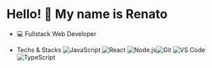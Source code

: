 # Hello! 👋 My name is Renato

- 💻 Fullstack Web Developer

- Techs & Stacks
![JavaScript](https://img.shields.io/badge/JavaScript-ES6+-F7DF1E?logo=javascript&logoColor=yellow)
![React](https://img.shields.io/badge/React-18.2-61DAFB?logo=react)
![Node.js](https://img.shields.io/badge/Node.js-18.0-339933?logo=nodedotjs)![Git](https://img.shields.io/badge/Git-F05032?logo=git&logoColor=white)
![VS Code](https://img.shields.io/badge/VS_Code-007ACC?logo=visualstudiocode)
![TypeScript](https://img.shields.io/badge/TypeScript-007acd?logo=typescript&logoColor=blue)
